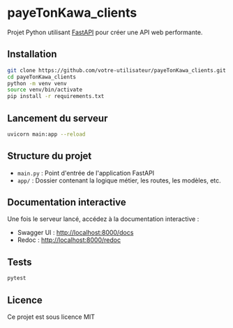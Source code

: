 # payeTonKawa_clients

Projet Python utilisant [FastAPI](https://fastapi.tiangolo.com/) pour créer une API web performante.

## Installation

```bash
git clone https://github.com/votre-utilisateur/payeTonKawa_clients.git
cd payeTonKawa_clients
python -m venv venv
source venv/bin/activate
pip install -r requirements.txt
```

## Lancement du serveur

```bash
uvicorn main:app --reload
```

## Structure du projet

- `main.py` : Point d'entrée de l'application FastAPI
- `app/` : Dossier contenant la logique métier, les routes, les modèles, etc.

## Documentation interactive

Une fois le serveur lancé, accédez à la documentation interactive :

- Swagger UI : [http://localhost:8000/docs](http://localhost:8000/docs)
- Redoc : [http://localhost:8000/redoc](http://localhost:8000/redoc)

## Tests

```bash
pytest
```

## Licence

Ce projet est sous licence MIT
